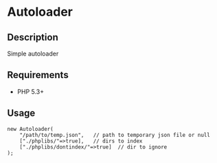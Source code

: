 # Autoloader

## Description

Simple autoloader

## Requirements

- PHP 5.3+

## Usage

	new Autoloader(
		"/path/to/temp.json",	// path to temporary json file or null
		["./phplibs/"=>true],	// dirs to index
		["./phplibs/dontindex/"=>true]	// dir to ignore
	);

